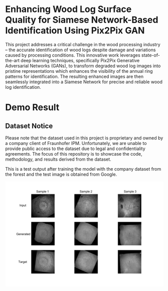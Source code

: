 # Enhancing Wood Log Surface Quality for Siamese Network-Based Identification Using Pix2Pix GAN

This project addresses a critical challenge in the wood processing industry – the accurate identification of wood logs despite damage and variations caused by processing conditions. This innovative work leverages state-of-the-art deep learning techniques, specifically Pix2Pix Generative Adversarial Networks (GANs), to transform degraded wood log images into pristine representations which enhances the visibility of the annual ring patterns for identification. The resulting enhanced images are then seamlessly integrated into a Siamese Network for precise and reliable wood log identification.

# Demo Result

## Dataset Notice

Please note that the dataset used in this project is proprietary and owned by a company client of Fraunhofer IPM. Unfortunately, we are unable to provide public access to the dataset due to legal and confidentiality agreements. The focus of this repository is to showcase the code, methodology, and results derived from the dataset.

This is a test output after training the model with the company dataset from the forest and the test image is obtained from Google.

![Test Output](imgs/plot_050000.png)
